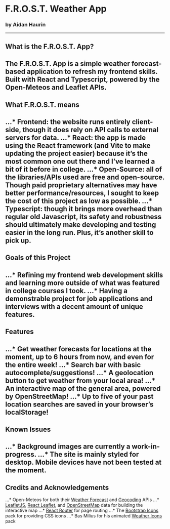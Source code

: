 # F.R.O.S.T. Weather App
### by Aidan Haurin
---

## What is the F.R.O.S.T. App?

The F.R.O.S.T. App is a simple weather forecast-based application to refresh my frontend skills. Built with React and Typescript, powered by the Open-Meteos and Leaflet APIs.
---

## What F.R.O.S.T. means
...* Frontend: the website runs entirely client-side, though it does rely on API calls to external servers for data.
...* React: the app is made using the React framework (and Vite to make updating the project easier) because it’s the most common one out there and I’ve learned a bit of it before in college.
...* Open-Source: all of the libraries/APIs used are free and open-source. Though paid proprietary alternatives may have better performance/resources, I sought to keep the cost of this project as low as possible.
...* Typescript: though it brings more overhead than regular old Javascript, its safety and robustness should ultimately make developing and testing easier in the long run. Plus, it’s another skill to pick up.
---

## Goals of this Project
...* Refining my frontend web development skills and learning more outside of what was featured in college courses I took.
...* Having a demonstrable project for job applications and interviews with a decent amount of unique features.
---

## Features
...* Get weather forecasts for locations at the moment, up to 6 hours from now, and even for the entire week!
...* Search bar with basic autocomplete/suggestions!
...* A geolocation button to get weather from your local area!
...* An interactive map of the general area, powered by OpenStreetMap!
...* Up to five of your past location searches are saved in your browser’s localStorage!
---

## Known Issues
...* Background images are currently a work-in-progress.
...* The site is mainly styled for desktop. Mobile devices have not been tested at the moment.
---

## Credits and Acknowledgements
...* Open-Meteos for both their [Weather Forecast](https://open-meteo.com/en/docs#json_return_object) and [Geocoding](https://open-meteo.com/en/docs/geocoding-api) APIs
...* [LeafletJS](https://leafletjs.com/), [React Leaflet](https://react-leaflet.js.org/), and [OpenStreetMap](https://www.openstreetmap.org/) data for building the interactive map
...* [React Router](https://reactrouter.com/) for page routing
...* The [Bootstrap Icons](https://icons.getbootstrap.com/) pack for providing CSS icons
...* Bas Milius for his animated [Weather Icons](https://basmilius.github.io/weather-icons/index-fill.html) pack
